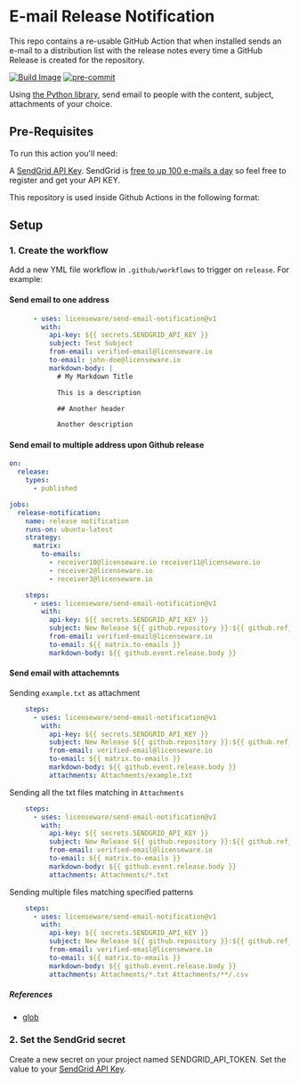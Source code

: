 # E-mail Release Notification
This repo contains a re-usable GitHub Action that when installed sends an e-mail to a distribution list with the release notes every time a GitHub Release is created for the repository.

[![Build Image](https://github.com/licenseware/send-email-notification/actions/workflows/build-image.yml/badge.svg)](https://github.com/licenseware/send-email-notification/actions/workflows/build-image.yml)
[![pre-commit](https://img.shields.io/badge/pre--commit-enabled-brightgreen?logo=pre-commit&logoColor=white)](https://github.com/pre-commit/pre-commit)

Using [the Python library](https://pypi.org/project/sendgrid/), send email to people
with the content, subject, attachments of your choice.


## Pre-Requisites
To run this action you'll need:

A [SendGrid API Key](https://sendgrid.com/docs/ui/account-and-settings/api-keys/). SendGrid is [free to up 100 e-mails a day](https://sendgrid.com/pricing/) so feel free to register and get your API KEY.

This repository is used inside Github Actions in the following format:

## Setup
### 1. Create the workflow
Add a new YML file workflow in `.github/workflows` to trigger on `release`. For example:

#### Send email to one address

```yaml
      - uses: licenseware/send-email-notification@v1
        with:
          api-key: ${{ secrets.SENDGRID_API_KEY }}
          subject: Test Subject
          from-email: verified-email@licenseware.io
          to-email: john-doe@licenseware.io
          markdown-body: |
            # My Markdown Title

            This is a description

            ## Another header

            Another description
```

#### Send email to multiple address upon Github release

```yaml
on:
  release:
    types:
      - published

jobs:
  release-notification:
    name: release notification
    runs-on: ubuntu-latest
    strategy:
      matrix:
        to-emails:
          - receiver10@licenseware.io receiver11@licenseware.io
          - receiver2@licenseware.io
          - receiver3@licenseware.io

    steps:
      - uses: licenseware/send-email-notification@v1
        with:
          api-key: ${{ secrets.SENDGRID_API_KEY }}
          subject: New Release ${{ github.repository }}:${{ github.ref_name }}
          from-email: verified-email@licenseware.io
          to-email: ${{ matrix.to-emails }}
          markdown-body: ${{ github.event.release.body }}

```

#### Send email with attachemnts

Sending `example.txt` as attachment
```yaml
    steps:
      - uses: licenseware/send-email-notification@v1
        with:
          api-key: ${{ secrets.SENDGRID_API_KEY }}
          subject: New Release ${{ github.repository }}:${{ github.ref_name }}
          from-email: verified-email@licenseware.io
          to-email: ${{ matrix.to-emails }}
          markdown-body: ${{ github.event.release.body }}
          attachments: Attachments/example.txt
```
Sending all the txt files matching in `Attachments`
```yaml
    steps:
      - uses: licenseware/send-email-notification@v1
        with:
          api-key: ${{ secrets.SENDGRID_API_KEY }}
          subject: New Release ${{ github.repository }}:${{ github.ref_name }}
          from-email: verified-email@licenseware.io
          to-email: ${{ matrix.to-emails }}
          markdown-body: ${{ github.event.release.body }}
          attachments: Attachments/*.txt
```

Sending multiple files matching specified patterns
```yaml
    steps:
      - uses: licenseware/send-email-notification@v1
        with:
          api-key: ${{ secrets.SENDGRID_API_KEY }}
          subject: New Release ${{ github.repository }}:${{ github.ref_name }}
          from-email: verified-email@licenseware.io
          to-email: ${{ matrix.to-emails }}
          markdown-body: ${{ github.event.release.body }}
          attachments: Attachments/*.txt Attachments/**/.csv 
```

##### References
- [glob](https://docs.python.org/3/library/glob.html)

### 2. Set the SendGrid secret
Create a new secret on your project named SENDGRID_API_TOKEN. Set the value to your [SendGrid API Key](https://sendgrid.com/docs/ui/account-and-settings/api-keys/).
